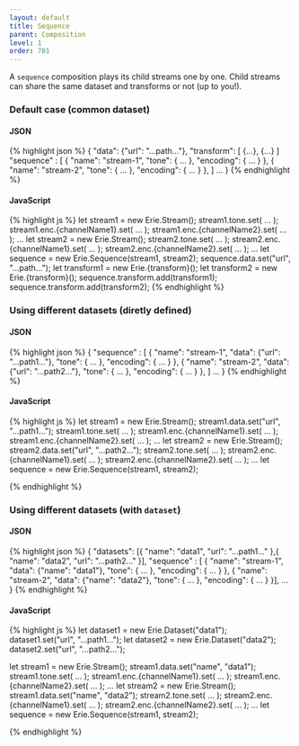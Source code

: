 ```yaml
---
layout: default
title: Sequence
parent: Composition
level: 1
order: 701
---
```


A `sequence` composition plays its child streams one by one.
Child streams can share the same dataset and transforms or not (up to you!).

### Default case (common dataset)

<code-groups>
<code-group>
<h4>JSON</h4>
{% highlight json %}
{
  "data": {"url": "...path..."},
  "transform": [
    {...},
    {...}
  ]
  "sequence" : [
    {
      "name": "stream-1",
      "tone": { ... },
      "encoding": { ... }
    },
    {
      "name": "stream-2",
      "tone": { ... },
      "encoding": { ... }
    },
  ]
  ...
}
{% endhighlight %}
</code-group>
<code-group>
<h4>JavaScript</h4>
{% highlight js %}
let stream1 = new Erie.Stream();
stream1.tone.set( ... );
stream1.enc.{channelName1}.set( ... );
stream1.enc.{channelName2}.set( ... );
...
let stream2 = new Erie.Stream();
stream2.tone.set( ... );
stream2.enc.{channelName1}.set( ... );
stream2.enc.{channelName2}.set( ... );
...
let sequence = new Erie.Sequence(stream1, stream2);
sequence.data.set("url", "...path...");
let transform1 = new Erie.{transform}();
let transform2 = new Erie.{transform}();
sequence.transform.add(transform1);
sequence.transform.add(transform2);
{% endhighlight %}
</code-group>
</code-groups>

### Using different datasets (diretly defined)

<code-groups>
<code-group>
<h4>JSON</h4>
{% highlight json %}
{
  "sequence" : [
    {
      "name": "stream-1",
      "data": {"url": "...path1..."},
      "tone": { ... },
      "encoding": { ... }
    },
    {
      "name": "stream-2",
      "data": {"url": "...path2..."},
      "tone": { ... },
      "encoding": { ... }
    },
  ]
  ...
}
{% endhighlight %}
</code-group>
<code-group>
<h4>JavaScript</h4>
{% highlight js %}
let stream1 = new Erie.Stream();
stream1.data.set("url", "...path1...");
stream1.tone.set( ... );
stream1.enc.{channelName1}.set( ... );
stream1.enc.{channelName2}.set( ... );
...
let stream2 = new Erie.Stream();
stream2.data.set("url", "...path2...");
stream2.tone.set( ... );
stream2.enc.{channelName1}.set( ... );
stream2.enc.{channelName2}.set( ... );
...
let sequence = new Erie.Sequence(stream1, stream2);

{% endhighlight %}
</code-group>
</code-groups>

### Using different datasets (with `dataset`)

<code-groups>
<code-group>
<h4>JSON</h4>
{% highlight json %}
{
  "datasets": [{
    "name": "data1",
    "url": "...path1..."
  },{
    "name": "data2",
    "url": "...path2..."
  }],
  "sequence" : [ {
    "name": "stream-1",
    "data": {"name": "data1"},
    "tone": { ... },
    "encoding": { ... }
  },
  {
    "name": "stream-2",
    "data": {"name": "data2"},
    "tone": { ... },
    "encoding": { ... }
  }],
  ...
}
{% endhighlight %}
</code-group>
<code-group>
<h4>JavaScript</h4>
{% highlight js %}
let dataset1 = new Erie.Dataset("data1");
dataset1.set("url", "...path1...");
let dataset2 = new Erie.Dataset("data2");
dataset2.set("url", "...path2...");

let stream1 = new Erie.Stream();
stream1.data.set("name", "data1");
stream1.tone.set( ... );
stream1.enc.{channelName1}.set( ... );
stream1.enc.{channelName2}.set( ... );
...
let stream2 = new Erie.Stream();
stream1.data.set("name", "data2");
stream2.tone.set( ... );
stream2.enc.{channelName1}.set( ... );
stream2.enc.{channelName2}.set( ... );
...
let sequence = new Erie.Sequence(stream1, stream2);

{% endhighlight %}
</code-group>
</code-groups>
